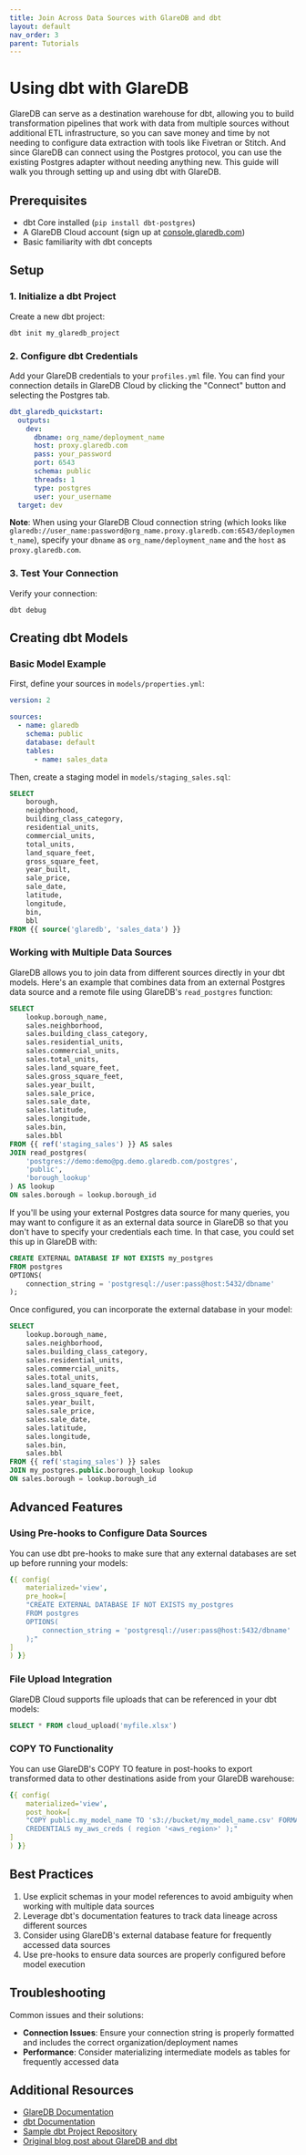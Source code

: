 ```yaml
---
title: Join Across Data Sources with GlareDB and dbt
layout: default
nav_order: 3
parent: Tutorials
---
```


# Using dbt with GlareDB

GlareDB can serve as a destination warehouse for dbt, allowing you to build
transformation pipelines that work with data from multiple sources without
additional ETL infrastructure, so you can save money and time by not needing
to configure data extraction with tools like Fivetran or Stitch.
And since GlareDB can connect using the Postgres protocol, you can use the
existing Postgres adapter without needing anything new. This guide
will walk you through setting up and using dbt with GlareDB.

## Prerequisites

- dbt Core installed (`pip install dbt-postgres`)
- A GlareDB Cloud account (sign up at [console.glaredb.com])
- Basic familiarity with dbt concepts

## Setup

### 1. Initialize a dbt Project

Create a new dbt project:

```shell
dbt init my_glaredb_project
```

### 2. Configure dbt Credentials

Add your GlareDB credentials to your `profiles.yml` file. You can find your
connection details in GlareDB Cloud by clicking the "Connect" button and selecting
the Postgres tab.

```yaml
dbt_glaredb_quickstart:
  outputs:
    dev:
      dbname: org_name/deployment_name
      host: proxy.glaredb.com
      pass: your_password
      port: 6543
      schema: public
      threads: 1
      type: postgres
      user: your_username
  target: dev
```

**Note**: When using your GlareDB Cloud connection string (which looks like
`glaredb://user_name:password@org_name.proxy.glaredb.com:6543/deployment_name`),
specify your `dbname` as `org_name/deployment_name` and the `host` as
`proxy.glaredb.com`.

### 3. Test Your Connection

Verify your connection:

```shell
dbt debug
```

## Creating dbt Models

### Basic Model Example

First, define your sources in `models/properties.yml`:

```yaml
version: 2

sources:
  - name: glaredb
    schema: public
    database: default
    tables:
      - name: sales_data
```

Then, create a staging model in `models/staging_sales.sql`:

```sql
SELECT
    borough,
    neighborhood,
    building_class_category,
    residential_units,
    commercial_units,
    total_units,
    land_square_feet,
    gross_square_feet,
    year_built,
    sale_price,
    sale_date,
    latitude,
    longitude,
    bin,
    bbl
FROM {{ source('glaredb', 'sales_data') }}
```

### Working with Multiple Data Sources

GlareDB allows you to join data from different sources directly in your dbt
models. Here's an example that combines data from an external Postgres
data source and a remote file using GlareDB's `read_postgres` function:

```sql
SELECT
    lookup.borough_name,
    sales.neighborhood,
    sales.building_class_category,
    sales.residential_units,
    sales.commercial_units,
    sales.total_units,
    sales.land_square_feet,
    sales.gross_square_feet,
    sales.year_built,
    sales.sale_price,
    sales.sale_date,
    sales.latitude,
    sales.longitude,
    sales.bin,
    sales.bbl
FROM {{ ref('staging_sales') }} AS sales
JOIN read_postgres(
    'postgres://demo:demo@pg.demo.glaredb.com/postgres',
    'public',
    'borough_lookup'
) AS lookup
ON sales.borough = lookup.borough_id
```

If you'll be using your external Postgres data source for many queries, you may
want to configure it as an external data source in GlareDB so that you don't
have to specify your credentials each time. In that case, you could set this up
in GlareDB with:

```sql
CREATE EXTERNAL DATABASE IF NOT EXISTS my_postgres
FROM postgres
OPTIONS(
    connection_string = 'postgresql://user:pass@host:5432/dbname'
);
```

Once configured, you can incorporate the external database in your model:

```sql
SELECT
    lookup.borough_name,
    sales.neighborhood,
    sales.building_class_category,
    sales.residential_units,
    sales.commercial_units,
    sales.total_units,
    sales.land_square_feet,
    sales.gross_square_feet,
    sales.year_built,
    sales.sale_price,
    sales.sale_date,
    sales.latitude,
    sales.longitude,
    sales.bin,
    sales.bbl
FROM {{ ref('staging_sales') }} sales
JOIN my_postgres.public.borough_lookup lookup
ON sales.borough = lookup.borough_id
```

## Advanced Features

### Using Pre-hooks to Configure Data Sources

You can use dbt pre-hooks to make sure that any external databases are
set up before running your models:

```yaml
{{ config(
    materialized='view',
    pre_hook=[
    "CREATE EXTERNAL DATABASE IF NOT EXISTS my_postgres
    FROM postgres
    OPTIONS(
        connection_string = 'postgresql://user:pass@host:5432/dbname'
    );"
]
) }}
```

### File Upload Integration

GlareDB Cloud supports file uploads that can be referenced in your dbt models:

```sql
SELECT * FROM cloud_upload('myfile.xlsx')
```

### COPY TO Functionality

You can use GlareDB's COPY TO feature in post-hooks to export transformed data
to other destinations aside from your GlareDB warehouse:

```yaml
{{ config(
    materialized='view',
    post_hook=[
    "COPY public.my_model_name TO 's3://bucket/my_model_name.csv' FORMAT csv
    CREDENTIALS my_aws_creds ( region '<aws_region>' );"
]
) }}
```

## Best Practices

1. Use explicit schemas in your model references to avoid ambiguity when working
   with multiple data sources
2. Leverage dbt's documentation features to track data lineage across different
   sources
3. Consider using GlareDB's external database feature for frequently accessed data
   sources
4. Use pre-hooks to ensure data sources are properly configured before model
   execution

## Troubleshooting

Common issues and their solutions:

- **Connection Issues**: Ensure your connection string is properly formatted
  and includes the correct organization/deployment names
- **Performance**: Consider materializing intermediate models as tables for
  frequently accessed data

## Additional Resources

- [GlareDB Documentation]
- [dbt Documentation]
- [Sample dbt Project Repository]
- [Original blog post about GlareDB and dbt]

[console.glaredb.com]: https://console.glaredb.com
[GlareDB Documentation]: (https://docs.glaredb.com)
[dbt Documentation]: (https://docs.getdbt.com)
[Sample dbt Project Repository]: (https://github.com/GlareDB/dbt_glaredb_quickstart)
[Original blog post about GlareDB and dbt]: https://glaredb.com/blog/dbt-multiple-sources
